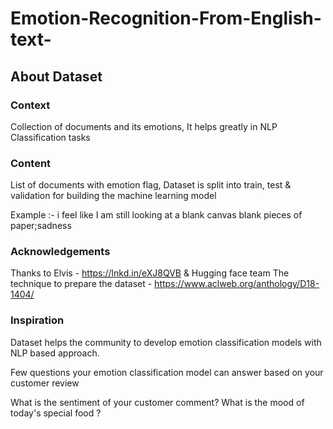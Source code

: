 # Emotion-Recognition-From-English-text-

## About Dataset
### Context
Collection of documents and its emotions, It helps greatly in NLP Classification tasks

### Content
List of documents with emotion flag, Dataset is split into train, test & validation for building the machine learning model

Example :-
i feel like I am still looking at a blank canvas blank pieces of paper;sadness

### Acknowledgements
Thanks to Elvis - https://lnkd.in/eXJ8QVB & Hugging face team
The technique to prepare the dataset - https://www.aclweb.org/anthology/D18-1404/

### Inspiration
Dataset helps the community to develop emotion classification models with NLP based approach.

Few questions your emotion classification model can answer based on your customer review

What is the sentiment of your customer comment?
What is the mood of today's special food ?
